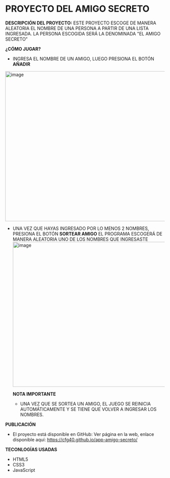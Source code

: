 <h1>PROYECTO DEL AMIGO SECRETO</h1>

**DESCRIPCIÓN DEL PROYECTO:**
ESTE PROYECTO ESCOGE DE MANERA ALEATORIA EL NOMBRE DE UNA PERSONA A PARTIR DE UNA LISTA INGRESADA.
LA PERSONA ESCOGIDA SERÁ LA DENOMINADA "EL AMIGO SECRETO"

**¿CÓMO JUGAR?**
- INGRESA EL NOMBRE DE UN AMIGO, LUEGO PRESIONA EL BOTÓN **AÑADIR**
<img width="856" height="473" alt="image" src="https://github.com/user-attachments/assets/4426223b-3178-4608-adb0-bc531ef9173a" />

- UNA VEZ QUE HAYAS INGRESADO POR LO MENOS 2 NOMBRES, PRESIONA EL BOTÓN **SORTEAR AMIGO** EL PROGRAMA ESCOGERÁ DE MANERA ALEATORIA UNO DE LOS NOMBRES QUE INGRESASTE
  <img width="713" height="457" alt="image" src="https://github.com/user-attachments/assets/979c559d-e420-4a26-8077-e7bec53feb31" />

  **NOTA IMPORTANTE**
  - UNA VEZ QUE SE SORTEA UN AMIGO, EL JUEGO SE REINICIA AUTOMÁTICAMENTE Y SE TIENE QUE VOLVER A INGRESAR LOS NOMBRES.

**PUBLICACIÓN**
- El proyecto está disponible en GitHub:
Ver página en la web, enlace disponible aquí: https://cfg40.github.io/app-amigo-secreto/

**TECONLOGÍAS USADAS**
- HTML5
- CSS3
- JavaScript 
